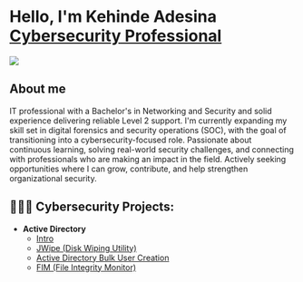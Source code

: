 # Hello, I'm Kehinde Adesina <a href="https://www.linkedin.com/in/kehinde-adesina-9a387bb4/">Cybersecurity Professional</a>

<a href="https://www.linkedin.com/in/kehinde-adesina-9a387bb4/"><img src="https://img.shields.io/badge/-LinkedIn-0072b1?&style=for-the-badge&logo=linkedin&logoColor=white" /></a>

## About me 

IT professional with a Bachelor's in Networking and Security and solid experience delivering reliable Level 2 support. I'm currently expanding my skill set in digital forensics and security operations (SOC), with the goal of transitioning into a cybersecurity-focused role. Passionate about continuous learning, solving real-world security challenges, and connecting with professionals who are making an impact in the field. Actively seeking opportunities where I can grow, contribute, and help strengthen organizational security.

<h2>👨🏿‍💻 Cybersecurity Projects:</h2>

- <b>Active Directory </b>
  - [Intro](https://github.com/kadesina/Intro)
  - [JWipe (Disk Wiping Utility)](https://github.com/joshmadakor1/Jwipe.PowerShell)
  - [Active Directory Bulk User Creation](https://github.com/joshmadakor1/AD_PS)
  - [FIM (File Integrity Monitor)](https://github.com/joshmadakor1/PowerShell-Integrity-FIM)
<!---
kadesina/kadesina is a ✨ special ✨ repository because its `README.md` (this file) appears on your GitHub profile.
You can click the Preview link to take a look at your changes.
--->
